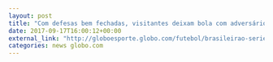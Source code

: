 ```yaml
---
layout: post
title: "Com defesas bem fechadas, visitantes deixam bola com adversário para vencer"
date: 2017-09-17T16:00:12+00:00
external_link: "http://globoesporte.globo.com/futebol/brasileirao-serie-a/noticia/com-defesas-bem-fechadas-visitantes-deixam-bola-com-adversario-para-vencer.ghtml"
categories: news globo.com
---
```

